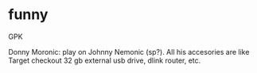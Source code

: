 funny
=====

GPK

Donny Moronic: play on Johnny Nemonic (sp?).  All his accesories are like Target checkout
32 gb external usb drive, dlink router, etc.

